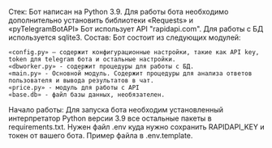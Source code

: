 Стек: Бот написан на Python 3.9. Для работы бота необходимо дополнительно установить библиотеки «Requests» и «pyTelegramBotAPI» Бот использует API "rapidapi.com". Для работы с БД используется sqlite3. Состав: Бот состоит из следующих модулей:

    «config.py» – содержит конфигурационные настройки, такие как API key, token для telegram бота и остальные настройки.
    «dbworker.py» - содержит процедуры для работы с БД.
    «main.py» - Основной модуль. Содержит процедуры для анализа ответов пользователя и вывода результатов в чат.
    «price.py» - модуль для работы c API
    «base.db» - файл базы данных, необязателен.

Начало работы: Для запуска бота необходим установленный интерпретатор Python версии 3.9 все остальные пакеты в requirements.txt. Нужен файл .env куда нужно сохранить RAPIDAPI_KEY и токен от вашего бота. Пример файла в .env.template.
